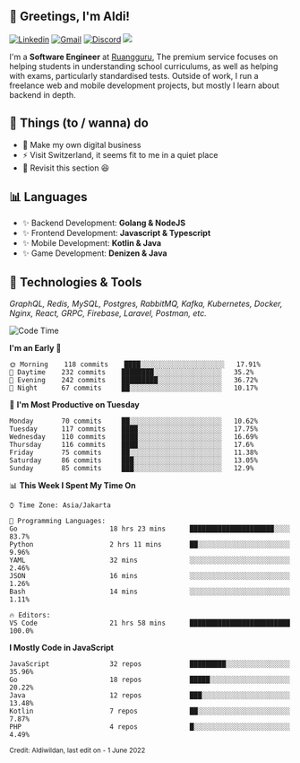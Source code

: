 <!-- Greetings -->
## 👋 Greetings, I'm Aldi!

<!-- Social Media -->
[![Linkedin](https://img.shields.io/badge/-aldiwildan-blue?style=flat&logo=Linkedin&logoColor=white)](https://www.linkedin.com/in/aldiwildan/)
[![Gmail](https://img.shields.io/badge/-aldiwild77@gmail.com-c14438?style=flat&logo=Gmail&logoColor=white)](mailto:aldiwild77@gmail.com)
[![Discord](https://img.shields.io/badge/-Chroma-5663F7?style=flat&logo=Discord&logoColor=white)](https://discord.gg/BUxraQ8)
![](https://komarev.com/ghpvc/?username=aldiwildan77&label=Visitor&color=2bbc8a)

<!-- Introduction -->
I'm a **Software Engineer** at [Ruangguru](https://ruangguru.com), The premium service focuses on helping students in understanding school curriculums, as well as helping with exams, particularly standardised tests. Outside of work, I run a freelance web and mobile development projects, but mostly I learn about backend in depth.

## 📃 Things (to / wanna) do
- 🐝 Make my own digital business
- ⚡ Visit Switzerland, it seems fit to me in a quiet place
- 🌱 Revisit this section 😆

## 📊 Languages
- ✨ Backend Development: **Golang & NodeJS**
- ✨ Frontend Development: **Javascript & Typescript**
- ✨ Mobile Development: **Kotlin & Java**
- ✨ Game Development: **Denizen & Java**

## 🔧 Technologies & Tools
*GraphQL, Redis, MySQL, Postgres, RabbitMQ, Kafka, Kubernetes, Docker, Nginx, React, GRPC, Firebase, Laravel, Postman, etc.*

<!--START_SECTION:waka-->
![Code Time](http://img.shields.io/badge/Code%20Time-902%20hrs%2044%20mins-blue)

**I'm an Early 🐤** 

```text
🌞 Morning    118 commits    ████░░░░░░░░░░░░░░░░░░░░░   17.91% 
🌆 Daytime    232 commits    ████████░░░░░░░░░░░░░░░░░   35.2% 
🌃 Evening    242 commits    █████████░░░░░░░░░░░░░░░░   36.72% 
🌙 Night      67 commits     ██░░░░░░░░░░░░░░░░░░░░░░░   10.17%

```
📅 **I'm Most Productive on Tuesday** 

```text
Monday       70 commits     ██░░░░░░░░░░░░░░░░░░░░░░░   10.62% 
Tuesday      117 commits    ████░░░░░░░░░░░░░░░░░░░░░   17.75% 
Wednesday    110 commits    ████░░░░░░░░░░░░░░░░░░░░░   16.69% 
Thursday     116 commits    ████░░░░░░░░░░░░░░░░░░░░░   17.6% 
Friday       75 commits     ██░░░░░░░░░░░░░░░░░░░░░░░   11.38% 
Saturday     86 commits     ███░░░░░░░░░░░░░░░░░░░░░░   13.05% 
Sunday       85 commits     ███░░░░░░░░░░░░░░░░░░░░░░   12.9%

```


📊 **This Week I Spent My Time On** 

```text
⌚︎ Time Zone: Asia/Jakarta

💬 Programming Languages: 
Go                       18 hrs 23 mins      █████████████████████░░░░   83.7% 
Python                   2 hrs 11 mins       ██░░░░░░░░░░░░░░░░░░░░░░░   9.96% 
YAML                     32 mins             ░░░░░░░░░░░░░░░░░░░░░░░░░   2.46% 
JSON                     16 mins             ░░░░░░░░░░░░░░░░░░░░░░░░░   1.26% 
Bash                     14 mins             ░░░░░░░░░░░░░░░░░░░░░░░░░   1.11%

🔥 Editors: 
VS Code                  21 hrs 58 mins      █████████████████████████   100.0%

```

**I Mostly Code in JavaScript** 

```text
JavaScript               32 repos            █████████░░░░░░░░░░░░░░░░   35.96% 
Go                       18 repos            █████░░░░░░░░░░░░░░░░░░░░   20.22% 
Java                     12 repos            ███░░░░░░░░░░░░░░░░░░░░░░   13.48% 
Kotlin                   7 repos             ██░░░░░░░░░░░░░░░░░░░░░░░   7.87% 
PHP                      4 repos             █░░░░░░░░░░░░░░░░░░░░░░░░   4.49%

```



<!--END_SECTION:waka-->

<sub>Credit: Aldiwildan, last edit on - 1 June 2022</sub>
